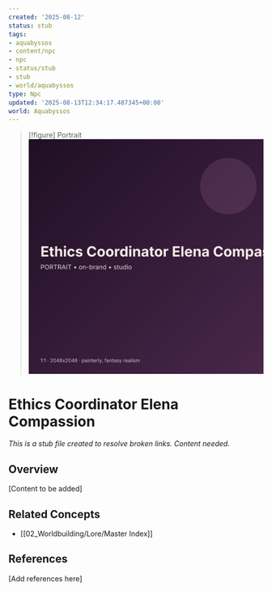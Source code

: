 ```yaml
---
created: '2025-08-12'
status: stub
tags:
- aquabyssos
- content/npc
- npc
- status/stub
- stub
- world/aquabyssos
type: Npc
updated: '2025-08-13T12:34:17.487345+00:00'
world: Aquabyssos
---
```



> [!figure] Portrait
![](04_Resources/Assets/Portraits/portrait-npc-ethics-coordinator-elena-compassion-ethics-coordinator-elena-compassion.svg)



# Ethics Coordinator Elena Compassion

*This is a stub file created to resolve broken links. Content needed.*

## Overview

[Content to be added]

## Related Concepts

- [[02_Worldbuilding/Lore/Master Index]]

## References

[Add references here]
